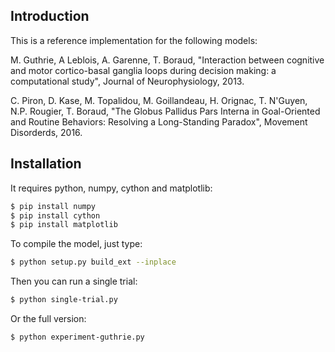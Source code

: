 ## Introduction

This is a reference implementation for the following models:

  M. Guthrie, A Leblois, A. Garenne, T. Boraud, "Interaction between cognitive
  and motor cortico-basal ganglia loops during decision making: a computational
  study", Journal of Neurophysiology, 2013.

  C. Piron, D. Kase, M. Topalidou, M. Goillandeau, H. Orignac, T. N'Guyen,
  N.P. Rougier, T. Boraud, "The Globus Pallidus Pars Interna in Goal-Oriented
  and Routine Behaviors: Resolving a Long-Standing Paradox", Movement
  Disorderds, 2016.


## Installation

It requires python, numpy, cython and matplotlib:

```bash
$ pip install numpy
$ pip install cython
$ pip install matplotlib
```

To compile the model, just type:

```bash
$ python setup.py build_ext --inplace
```

Then you can run a single trial:

```bash
$ python single-trial.py
```


Or the full version:

```bash
$ python experiment-guthrie.py
```

